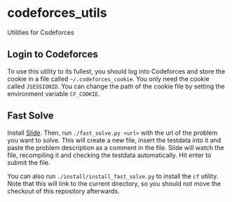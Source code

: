 # codeforces_utils
Utilities for Codeforces

## Login to Codeforces
To use this utility to its fullest, you should log into Codeforces and store the cookie in a file called `~/.codeforces_cookie`. You only need the cookie called `JSESSIONID`. You can change the path of the cookie file by setting the environment variable `CF_COOKIE`.

## Fast Solve
Install [Slide](https://github.com/SmBe19/slide). Then, run `./fast_solve.py <url>` with the url of the problem you want to solve. This will create a new file, insert the testdata into it and paste the problem description as a comment in the file. Slide will watch the file, recompiling it and checking the testdata automatically. Hit enter to submit the file.

You can also run `./install/install_fast_solve.py` to install the `cf` utility. Note that this will link to the current directory, so you should not move the checkout of this repository afterwards.
